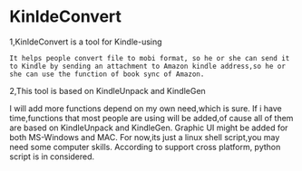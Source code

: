 # KinldeConvert
1,KinldeConvert is a tool for Kindle-using

    It helps people convert file to mobi format, so he or she can send it to Kindle by sending an attachment to Amazon kindle address,so he or she can use the function of book sync of Amazon.

2,This tool is based on KindleUnpack and KindleGen

   I will add more functions depend on my own need,which is sure.
   If i have time,functions that most people are using will be added,of cause all of them are based on KindleUnpack and KindleGen.
   Graphic UI might be added for both MS-Windows and MAC.
   For now,its just a linux shell script,you may need some computer skills.
   According to support cross platform, python script is in considered.
